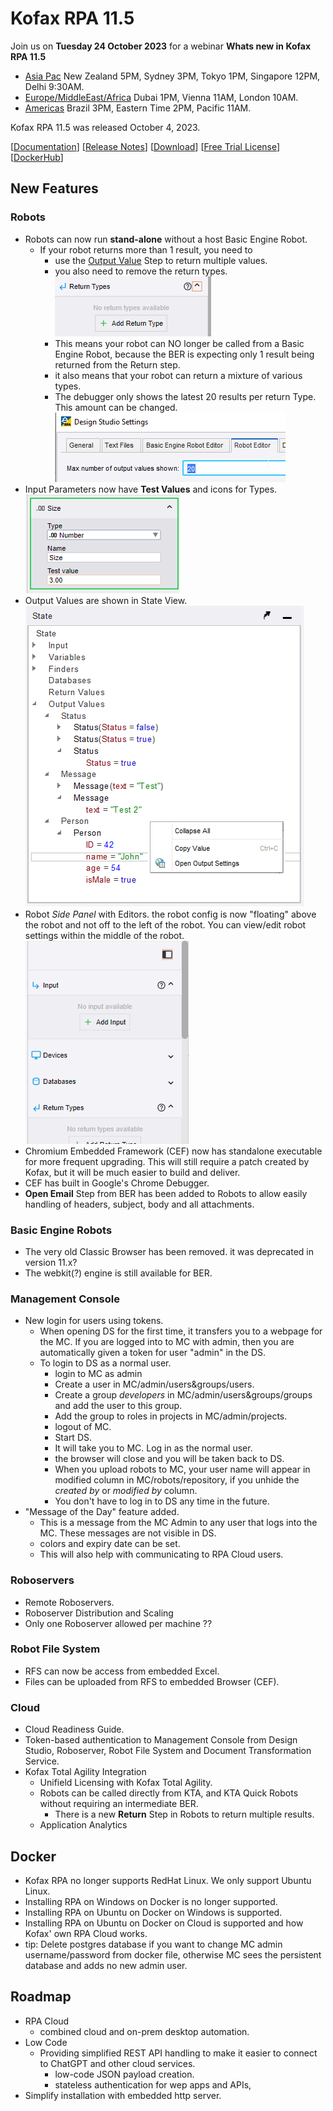 # Kofax RPA 11.5
Join us on **Tuesday 24 October 2023** for a webinar **Whats new in Kofax RPA 11.5**
  * [Asia Pac](https://kofax.webex.com/weblink/register/r7b50877e055c867a143004afc3244c8b) New Zealand 5PM, Sydney 3PM, Tokyo 1PM, Singapore 12PM, Delhi 9:30AM.
  * [Europe/MiddleEast/Africa](https://kofax.webex.com/weblink/register/r5b38549a63124ac849358de2aaaf593c) Dubai 1PM, Vienna 11AM, London 10AM.
  * [Americas](https://kofax.webex.com/weblink/register/r7d7752503383cc8c2bca64eb6b57c38b) Brazil 3PM, Eastern Time 2PM, Pacific 11AM.  

Kofax RPA 11.5 was released October 4, 2023.

[[Documentation](https://docshield.kofax.com/Portal/Products/en_US/RPA/11.5.0-nlfihq5gwr/RPA.htm)] [[Release Notes](https://docshield.kofax.com/RPA/en_US/11.5.0-nlfihq5gwr/help/rpa_rn/rpa_releasenotes/c_aboutthisrelease.html)] [[Download](https://delivery.kofax.com)] [[Free Trial License](https://www.kofax.com/products/rpa/rpa-free-trial)] [[DockerHub](https://hub.docker.com/u/kofax)]

## New Features
### Robots
  * Robots can now run **stand-alone** without a host Basic Engine Robot.
    * If your robot returns more than 1 result, you need to 
      * use the [Output Value](https://docshield.kofax.com/RPA/en_US/11.5.0-nlfihq5gwr/help/rpa_help/help_main/designstudio/c_dasoutputvaluestep.html) Step to return multiple values.
      * you also need to remove the return types.  
      ![return types](images/ReturnTypes.png)
      * This means your robot can NO longer be called from a Basic Engine Robot, because the BER is expecting only 1 result being returned from the Return step.
      * it also means that your robot can return a mixture of various types.
      * The debugger only shows the latest 20 results per return Type. This amount can be changed.
      ![Max OutPut Values=20](images/MaxOutputValues.png)
  * Input Parameters now have **Test Values** and icons for Types.   
  ![Test Values](images/TestValues.png)
  * Output Values are shown in State View.  
  ![State View](images/StateView.png)
  * Robot *Side Panel* with Editors. the robot config is now "floating" above the robot and not off to the left of the robot. You can view/edit robot settings within the middle of the robot.  
  ![Side Panel](images/SidePanel.png)
  * Chromium Embedded Framework (CEF) now has standalone executable for more frequent upgrading. This will still require a patch created by Kofax, but it will be much easier to build and deliver.
  * CEF has built in Google's Chrome Debugger.
  * **Open Email** Step from BER has been added to Robots to allow easily handling of headers, subject, body and all attachments.
### Basic Engine Robots
  * The very old Classic Browser has been removed. it was deprecated in version 11.x?
  * The webkit(?) engine is still available for BER.
### Management Console
  * New login for users using tokens.
    * When opening DS for the first time, it transfers you to a webpage for the MC. If you are logged into to MC with admin, then you are automatically given a token for user "admin" in the DS.
    * To login to DS as a normal user.
      * login to MC as admin
      * Create a user in MC/admin/users&groups/users.
      * Create a group *developers* in MC/admin/users&groups/groups and add the user to this group.
      * Add the group to roles in projects in MC/admin/projects.
      * logout of MC.
      * Start DS.
      * It will take you to MC. Log in as the normal user.
      * the browser will close and you will be taken back to DS.
      * When you upload robots to MC, your user name will appear in modified column in MC/robots/repository, if you unhide the *created by* or *modified by* column.
      * You don't have to log in to DS any time in the future.
  * "Message of the Day" feature added. 
    * This is a message from the MC Admin to any user that logs into the MC. These messages are not visible in DS.
    * colors and expiry date can be set.
    * This will also help with communicating to RPA Cloud users.
### Roboservers
  * Remote Roboservers.
  * Roboserver Distribution and Scaling
  * Only one Roboserver allowed per machine ??
### Robot File System
  * RFS can now be access from embedded Excel.
  * Files can be uploaded from RFS to embedded Browser (CEF).
### Cloud
  * Cloud Readiness Guide.
  * Token-based authentication to Management Console from Design Studio, Roboserver, Robot File System and Document Transformation Service.
* Kofax Total Agility Integration
  * Unifield Licensing with Kofax Total Agility.
  * Robots can be called directly from KTA, and KTA Quick Robots without requiring an intermediate BER.
    * There is a new **Return** Step in Robots to return multiple results.
  * Application Analytics
## Docker
  * Kofax RPA no longer supports RedHat Linux. We only support Ubuntu Linux.
  * Installing RPA on Windows on Docker is no longer supported.
  * Installing RPA on Ubuntu on Docker on Windows is supported.
  * Installing RPA on Ubuntu on Docker on Cloud is supported and how Kofax' own RPA Cloud works.
  * tip: Delete postgres database if you want to change MC admin username/password from docker file, otherwise MC sees the persistent database and adds no new admin user.
  ## Roadmap
  * RPA Cloud
    * combined cloud and on-prem desktop automation.
  * Low Code
    * Providing simplified REST API handling to make it easier to connect to ChatGPT and other cloud services.
      * low-code JSON payload creation.
      * stateless authentication for wep apps and APIs,
  * Simplify installation with embedded http server.

